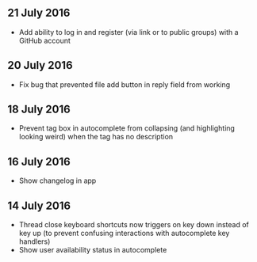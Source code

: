 ## 21 July 2016

  - Add ability to log in and register (via link or to public groups) with a GitHub account

## 20 July 2016

  - Fix bug that prevented file add button in reply field from working

## 18 July 2016

  - Prevent tag box in autocomplete from collapsing (and highlighting looking weird) when the tag has no description

## 16 July 2016

  - Show changelog in app

## 14 July 2016

  - Thread close keyboard shortcuts now triggers on key down instead of key up (to prevent confusing interactions with autocomplete key handlers)
  - Show user availability status in autocomplete
